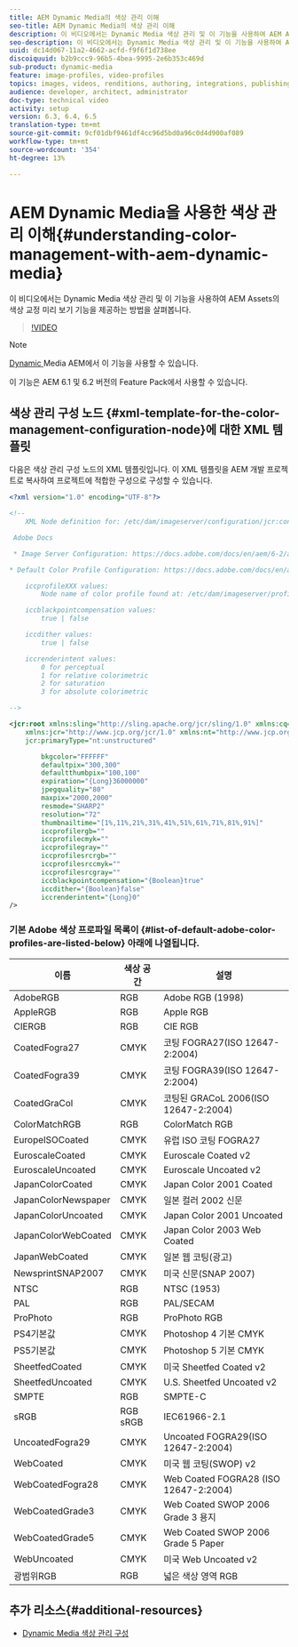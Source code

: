 ```yaml
---
title: AEM Dynamic Media의 색상 관리 이해
seo-title: AEM Dynamic Media의 색상 관리 이해
description: 이 비디오에서는 Dynamic Media 색상 관리 및 이 기능을 사용하여 AEM Assets의 색상 교정 미리 보기 기능을 제공하는 방법을 살펴봅니다.
seo-description: 이 비디오에서는 Dynamic Media 색상 관리 및 이 기능을 사용하여 AEM Assets의 색상 교정 미리 보기 기능을 제공하는 방법을 살펴봅니다.
uuid: dc14d067-11a2-4662-acfd-f9f6f1d738ee
discoiquuid: b2b9ccc9-96b5-4bea-9995-2e6b353c469d
sub-product: dynamic-media
feature: image-profiles, video-profiles
topics: images, videos, renditions, authoring, integrations, publishing, metadata
audience: developer, architect, administrator
doc-type: technical video
activity: setup
version: 6.3, 6.4, 6.5
translation-type: tm+mt
source-git-commit: 9cf01dbf9461df4cc96d5bd0a96c0d4d900af089
workflow-type: tm+mt
source-wordcount: '354'
ht-degree: 13%

---
```



# AEM Dynamic Media을 사용한 색상 관리 이해{#understanding-color-management-with-aem-dynamic-media}

이 비디오에서는 Dynamic Media 색상 관리 및 이 기능을 사용하여 AEM Assets의 색상 교정 미리 보기 기능을 제공하는 방법을 살펴봅니다.

>[!VIDEO](https://video.tv.adobe.com/v/16792/?quality=9&learn=on)

>[!NOTE]
>
>[Dynamic ](https://docs.adobe.com/docs/en/aem/6-0/administer/integration/dynamic-media/enabling-dynamic-media.html) Media AEM에서 이 기능을 사용할 수 있습니다.

이 기능은 AEM 6.1 및 6.2 버전의 Feature Pack에서 사용할 수 있습니다.

## 색상 관리 구성 노드 {#xml-template-for-the-color-management-configuration-node}에 대한 XML 템플릿

다음은 색상 관리 구성 노드의 XML 템플릿입니다. 이 XML 템플릿을 AEM 개발 프로젝트로 복사하여 프로젝트에 적합한 구성으로 구성할 수 있습니다.

```xml
<?xml version="1.0" encoding="UTF-8"?>

<!--
    XML Node definition for: /etc/dam/imageserver/configuration/jcr:content/settings

 Adobe Docs

 * Image Server Configuration: https://docs.adobe.com/docs/en/aem/6-2/administer/content/dynamic-media/config-dynamic.html#Configuring%20Dynamic%20Media%20Image%20Settings

* Default Color Profile Configuration: https://docs.adobe.com/docs/en/aem/6-1/administer/content/dynamic-media/config-dynamic.html#Configuring%20the%20default%20color%20profiles

    iccprofileXXX values:
        Node name of color profile found at: /etc/dam/imageserver/profiles

    iccblackpointcompensation values:
        true | false

    iccdither values:
        true | false

    iccrenderintent values:
        0 for perceptual
        1 for relative colorimetric
        2 for saturation
        3 for absolute colorimetric

-->

<jcr:root xmlns:sling="http://sling.apache.org/jcr/sling/1.0" xmlns:cq="http://www.day.com/jcr/cq/1.0"
    xmlns:jcr="http://www.jcp.org/jcr/1.0" xmlns:nt="http://www.jcp.org/jcr/nt/1.0"
    jcr:primaryType="nt:unstructured"

        bkgcolor="FFFFFF"
        defaultpix="300,300"
        defaultthumbpix="100,100"
        expiration="{Long}36000000"
        jpegquality="80"
        maxpix="2000,2000"
        resmode="SHARP2"
        resolution="72"
        thumbnailtime="[1%,11%,21%,31%,41%,51%,61%,71%,81%,91%]"
        iccprofilergb=""
        iccprofilecmyk=""
        iccprofilegray=""
        iccprofilesrcrgb=""
        iccprofilesrccmyk=""
        iccprofilesrcgray=""
        iccblackpointcompensation="{Boolean}true"
        iccdither="{Boolean}false"
        iccrenderintent="{Long}0"
/>
```

### 기본 Adobe 색상 프로파일 목록이 {#list-of-default-adobe-color-profiles-are-listed-below} 아래에 나열됩니다.

| 이름 | 색상 공간 | 설명 |
| ------------------- | ---------- | ------------------------------------- |
| AdobeRGB | RGB | Adobe RGB (1998) |
| AppleRGB | RGB | Apple RGB |
| CIERGB | RGB | CIE RGB |
| CoatedFogra27 | CMYK | 코팅 FOGRA27(ISO 12647-2:2004) |
| CoatedFogra39 | CMYK | 코팅 FOGRA39(ISO 12647-2:2004) |
| CoatedGraCol | CMYK | 코팅된 GRACoL 2006(ISO 12647-2:2004) |
| ColorMatchRGB | RGB | ColorMatch RGB |
| EuropeISOCoated | CMYK | 유럽 ISO 코팅 FOGRA27 |
| EuroscaleCoated | CMYK | Euroscale Coated v2 |
| EuroscaleUncoated | CMYK | Euroscale Uncoated v2 |
| JapanColorCoated | CMYK | Japan Color 2001 Coated |
| JapanColorNewspaper | CMYK | 일본 컬러 2002 신문 |
| JapanColorUncoated | CMYK | Japan Color 2001 Uncoated |
| JapanColorWebCoated | CMYK | Japan Color 2003 Web Coated |
| JapanWebCoated | CMYK | 일본 웹 코팅(광고) |
| NewsprintSNAP2007 | CMYK | 미국 신문(SNAP 2007) |
| NTSC | RGB | NTSC (1953) |
| PAL | RGB | PAL/SECAM |
| ProPhoto | RGB | ProPhoto RGB |
| PS4기본값 | CMYK | Photoshop 4 기본 CMYK |
| PS5기본값 | CMYK | Photoshop 5 기본 CMYK |
| SheetfedCoated | CMYK | 미국 Sheetfed Coated v2 |
| SheetfedUncoated | CMYK | U.S. Sheetfed Uncoated v2 |
| SMPTE | RGB | SMPTE-C |
| sRGB | RGB sRGB | IEC61966-2.1 |
| UncoatedFogra29 | CMYK | Uncoated FOGRA29(ISO 12647-2:2004) |
| WebCoated | CMYK | 미국 웹 코팅(SWOP) v2 |
| WebCoatedFogra28 | CMYK | Web Coated FOGRA28 (ISO 12647-2:2004) |
| WebCoatedGrade3 | CMYK | Web Coated SWOP 2006 Grade 3 용지 |
| WebCoatedGrade5 | CMYK | Web Coated SWOP 2006 Grade 5 Paper |
| WebUncoated | CMYK | 미국 Web Uncoated v2 |
| 광범위RGB | RGB | 넓은 색상 영역 RGB |

## 추가 리소스{#additional-resources}

* [Dynamic Media 색상 관리 구성](https://helpx.adobe.com/experience-manager/6-5/assets/using/config-dynamic.html#ConfiguringDynamicMediaColorManagement)
